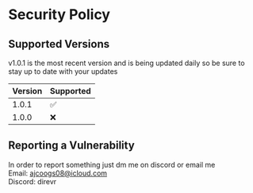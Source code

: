 # Security Policy

## Supported Versions

v1.0.1 is the most recent version and is being updated daily so be sure to stay up to date with your updates

| Version | Supported          |
| ------- | ------------------ |
| 1.0.1   | :white_check_mark: |
| 1.0.0   | :x:                |


## Reporting a Vulnerability

In order to report something just dm me on discord or email me <br>
Email: ajcoogs08@icloud.com
<br>
Discord: direvr

